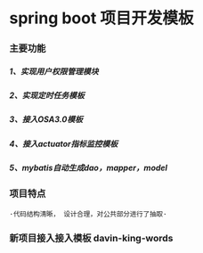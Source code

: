 # spring boot 项目开发模板
### 主要功能
##### 1、实现用户权限管理模块
##### 2、实现定时任务模板
##### 3、接入OSA3.0模板
##### 4、接入actuator指标监控模板
##### 5、mybatis自动生成dao，mapper，model
### 项目特点
    
    ·代码结构清晰， 设计合理，对公共部分进行了抽取·

### 新项目接入接入模板 davin-king-words
